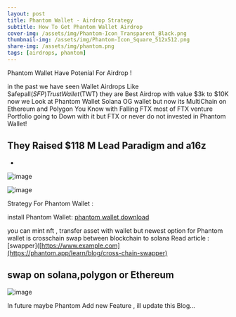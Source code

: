 ```yaml
---
layout: post
title: Phantom Wallet - Airdrop Strategy
subtitle: How To Get Phantom Wallet Airdrop
cover-img: /assets/img/Phantom-Icon_Transparent_Black.png
thumbnail-img: /assets/img/Phantom-Icon_Square_512x512.png
share-img: /assets/img/phantom.png
tags: [airdrops, phantom]
---
```


Phantom Wallet Have Potenial For Airdrop !

in the past we have seen Wallet Airdrops Like Safepall($SFP) TrustWallet($TWT) they are Best Airdrop with value $3k to $10K
now we Look at Phantom Wallet Solana OG wallet but now its MultiChain on Ethereum and Polygon 
You Know with Falling FTX most of FTX venture Portfolio going to Down with it but FTX or  never do not invested in Phantom Wallet!

## They Raised $118 M Lead Paradigm and a16z 
-
![image](https://github.com/0xflutter/blog.github.com/assets/76862881/09a01fef-74ce-4f34-abe8-ac9e2448270d)

![image](https://github.com/0xflutter/blog.github.com/assets/76862881/5944d483-fa6e-44ac-9f6d-c5c703dfb000)

Strategy For Phantom Wallet :

install Phantom Wallet:
	[phantom wallet download](https://phantom.app/download)

you can mint nft , transfer asset with wallet
but newest option for  Phantom wallet is crosschain swap between blockchain to solana 
Read article :
	[swapper]([https://www.example.com](https://phantom.app/learn/blog/cross-chain-swapper)


## swap on solana,polygon or Ethereum 

![image](https://github.com/0xflutter/blog.github.com/assets/76862881/8f1badfc-62f8-421e-b5e2-c37c1432eb5b)

In future maybe Phantom Add new Feature , ill update this Blog...
